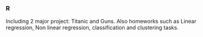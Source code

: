 ### R 
Including 2 major project: Titanic and Guns. Also homeworks such as Linear regression, Non linear regression, classification and clustering tasks.
